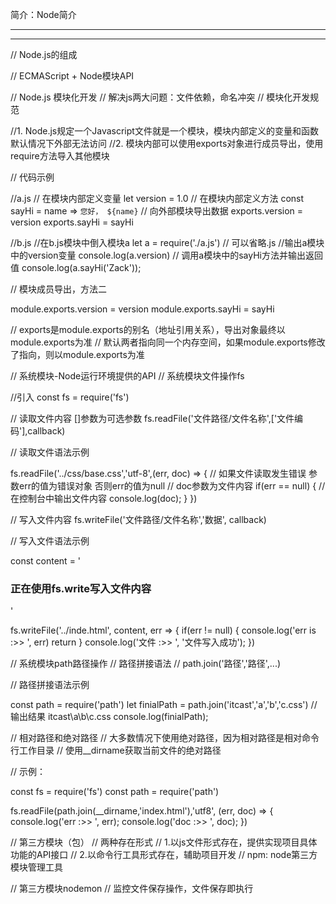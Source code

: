
简介：Node简介

**************************************************************************************
**************************************************************************************


//  Node.js的组成

// ECMAScript + Node模块API

// Node.js 模块化开发
// 解决js两大问题：文件依赖，命名冲突
// 模块化开发规范

//1. Node.js规定一个Javascript文件就是一个模块，模块内部定义的变量和函数默认情况下外部无法访问
//2. 模块内部可以使用exports对象进行成员导出，使用require方法导入其他模块

// 代码示例

//a.js
// 在模块内部定义变量
let version = 1.0
// 在模块内部定义方法
const sayHi = name => `您好， ${name}`
// 向外部模块导出数据
exports.version = version
exports.sayHi = sayHi

//b.js
//在b.js模块中倒入模块a
let a = require('./a.js')  // 可以省略.js
//输出a模块中的version变量
console.log(a.version)
// 调用a模块中的sayHi方法并输出返回值
console.log(a.sayHi('Zack'));


// 模块成员导出，方法二

module.exports.version = version
module.exports.sayHi = sayHi

// exports是module.exports的别名（地址引用关系），导出对象最终以module.exports为准
// 默认两者指向同一个内存空间，如果module.exports修改了指向，则以module.exports为准


// 系统模块-Node运行环境提供的API
// 系统模块文件操作fs

//引入
const fs = require('fs')

// 读取文件内容  []参数为可选参数
fs.readFile('文件路径/文件名称',['文件编码'],callback)


// 读取文件语法示例

fs.readFile('../css/base.css','utf-8',(err, doc) => {
    // 如果文件读取发生错误 参数err的值为错误对象 否则err的值为null
    // doc参数为文件内容
    if(err == null) {
        // 在控制台中输出文件内容
        console.log(doc);
    }
})


// 写入文件内容
fs.writeFile('文件路径/文件名称','数据', callback)


// 写入文件语法示例

const content = '<h3>正在使用fs.write写入文件内容</h3>'

fs.writeFile('../inde.html', content, err => {
    if(err != null) {
        console.log('err is :>> ', err)
        return
    }
    console.log('文件 :>> ', '文件写入成功');
})


// 系统模块path路径操作
// 路径拼接语法
// path.join('路径','路径',...)

// 路径拼接语法示例

const path = require('path')
let finialPath = path.join('itcast','a','b','c.css')
//输出结果 itcast\a\b\c.css
console.log(finialPath);


// 相对路径和绝对路径
// 大多数情况下使用绝对路径，因为相对路径是相对命令行工作目录
// 使用__dirname获取当前文件的绝对路径

// 示例：

const fs = require('fs')
const path = require('path')

fs.readFile(path.join(__dirname,'index.html'),'utf8', (err, doc) => {
    console.log('err :>> ', err);
    console.log('doc :>> ', doc);
})


// 第三方模块（包）
// 两种存在形式
// 1.以js文件形式存在，提供实现项目具体功能的API接口
// 2.以命令行工具形式存在，辅助项目开发
//  npm: node第三方模块管理工具


// 第三方模块nodemon
// 监控文件保存操作，文件保存即执行

